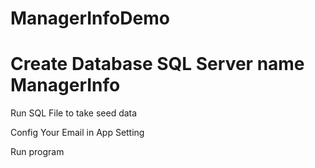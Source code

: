 # ManagerInfoDemo

# Create Database SQL Server name ManagerInfo

Run SQL File to take seed data

Config Your Email in App Setting

Run program
